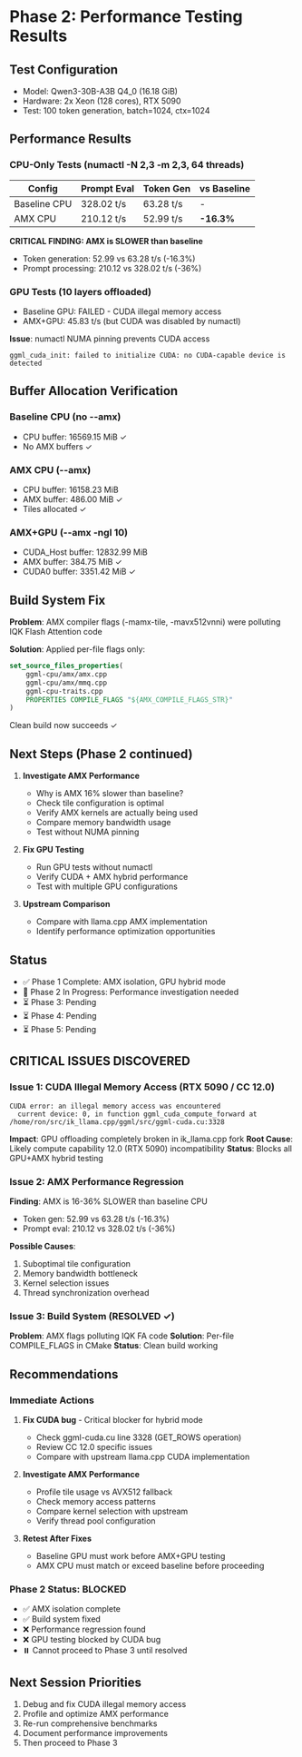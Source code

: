 # Phase 2: Performance Testing Results

## Test Configuration
- Model: Qwen3-30B-A3B Q4_0 (16.18 GiB)
- Hardware: 2x Xeon (128 cores), RTX 5090
- Test: 100 token generation, batch=1024, ctx=1024

## Performance Results

### CPU-Only Tests (numactl -N 2,3 -m 2,3, 64 threads)
| Config | Prompt Eval | Token Gen | vs Baseline |
|--------|-------------|-----------|-------------|
| Baseline CPU | 328.02 t/s | 63.28 t/s | - |
| AMX CPU | 210.12 t/s | 52.99 t/s | **-16.3%** |

**CRITICAL FINDING: AMX is SLOWER than baseline**
- Token generation: 52.99 vs 63.28 t/s (-16.3%)
- Prompt processing: 210.12 vs 328.02 t/s (-36%)

### GPU Tests (10 layers offloaded)
- Baseline GPU: FAILED - CUDA illegal memory access
- AMX+GPU: 45.83 t/s (but CUDA was disabled by numactl)

**Issue**: numactl NUMA pinning prevents CUDA access
```
ggml_cuda_init: failed to initialize CUDA: no CUDA-capable device is detected
```

## Buffer Allocation Verification

### Baseline CPU (no --amx)
- CPU buffer: 16569.15 MiB ✓
- No AMX buffers ✓

### AMX CPU (--amx)
- CPU buffer: 16158.23 MiB
- AMX buffer: 486.00 MiB ✓ 
- Tiles allocated ✓

### AMX+GPU (--amx -ngl 10)
- CUDA_Host buffer: 12832.99 MiB
- AMX buffer: 384.75 MiB ✓
- CUDA0 buffer: 3351.42 MiB ✓

## Build System Fix
**Problem**: AMX compiler flags (-mamx-tile, -mavx512vnni) were polluting IQK Flash Attention code

**Solution**: Applied per-file flags only:
```cmake
set_source_files_properties(
    ggml-cpu/amx/amx.cpp
    ggml-cpu/amx/mmq.cpp
    ggml-cpu-traits.cpp
    PROPERTIES COMPILE_FLAGS "${AMX_COMPILE_FLAGS_STR}"
)
```

Clean build now succeeds ✓

## Next Steps (Phase 2 continued)

1. **Investigate AMX Performance**
   - Why is AMX 16% slower than baseline?
   - Check tile configuration is optimal
   - Verify AMX kernels are actually being used
   - Compare memory bandwidth usage
   - Test without NUMA pinning

2. **Fix GPU Testing**
   - Run GPU tests without numactl
   - Verify CUDA + AMX hybrid performance
   - Test with multiple GPU configurations

3. **Upstream Comparison**
   - Compare with llama.cpp AMX implementation
   - Identify performance optimization opportunities

## Status
- ✅ Phase 1 Complete: AMX isolation, GPU hybrid mode
- 🔄 Phase 2 In Progress: Performance investigation needed
- ⏳ Phase 3: Pending
- ⏳ Phase 4: Pending  
- ⏳ Phase 5: Pending

## CRITICAL ISSUES DISCOVERED

### Issue 1: CUDA Illegal Memory Access (RTX 5090 / CC 12.0)
```
CUDA error: an illegal memory access was encountered
  current device: 0, in function ggml_cuda_compute_forward at /home/ron/src/ik_llama.cpp/ggml/src/ggml-cuda.cu:3328
```

**Impact**: GPU offloading completely broken in ik_llama.cpp fork
**Root Cause**: Likely compute capability 12.0 (RTX 5090) incompatibility
**Status**: Blocks all GPU+AMX hybrid testing

### Issue 2: AMX Performance Regression
**Finding**: AMX is 16-36% SLOWER than baseline CPU
- Token gen: 52.99 vs 63.28 t/s (-16.3%)
- Prompt eval: 210.12 vs 328.02 t/s (-36%)

**Possible Causes**:
1. Suboptimal tile configuration
2. Memory bandwidth bottleneck
3. Kernel selection issues
4. Thread synchronization overhead

### Issue 3: Build System (RESOLVED ✓)
**Problem**: AMX flags polluting IQK FA code
**Solution**: Per-file COMPILE_FLAGS in CMake
**Status**: Clean build working

## Recommendations

### Immediate Actions
1. **Fix CUDA bug** - Critical blocker for hybrid mode
   - Check ggml-cuda.cu line 3328 (GET_ROWS operation)
   - Review CC 12.0 specific issues
   - Compare with upstream llama.cpp CUDA implementation

2. **Investigate AMX Performance**
   - Profile tile usage vs AVX512 fallback
   - Check memory access patterns
   - Compare kernel selection with upstream
   - Verify thread pool configuration

3. **Retest After Fixes**
   - Baseline GPU must work before AMX+GPU testing
   - AMX CPU must match or exceed baseline before proceeding

### Phase 2 Status: BLOCKED
- ✅ AMX isolation complete
- ✅ Build system fixed  
- ❌ Performance regression found
- ❌ GPU testing blocked by CUDA bug
- ⏸️  Cannot proceed to Phase 3 until resolved

## Next Session Priorities
1. Debug and fix CUDA illegal memory access
2. Profile and optimize AMX performance
3. Re-run comprehensive benchmarks
4. Document performance improvements
5. Then proceed to Phase 3
